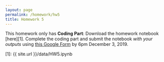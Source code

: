 ```yaml
---
layout: page
permalink: /homework/hw5
title: Homework 5
---
```


This homework only has **Coding Part**: Download the homework notebook [here][1]. Complete the coding part and submit the notebook _with your outputs_ using [this Google Form](https://forms.gle/37RmsZJpACYZaKrn7) by 6pm December 3, 2019.

[1]: {{ site.url }}/data/HW5.ipynb
